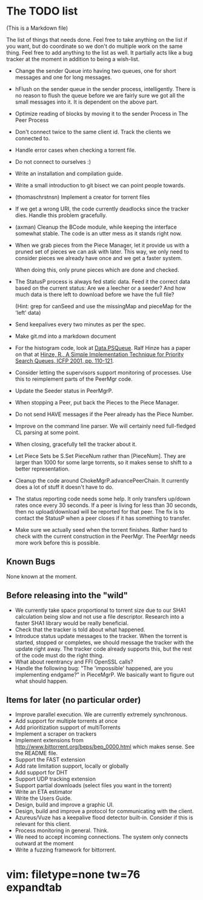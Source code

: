 The TODO list
=============

(This is a Markdown file)

The list of things that needs done. Feel free to take anything on the
list if you want, but do coordinate so we don't do multiple work on
the same thing. Feel free to add anything to the list as well. It
partially acts like a bug tracker at the moment in addition to being a
wish-list.

   - Change the sender Queue into having two queues, one for short
     messages and one for long messages.
   - hFlush on the sender queue in the sender process, intelligently.
     There is no reason to flush the queue before we are fairly sure
     we got all the small messages into it. It is dependent on the
     above part.
   - Optimize reading of blocks by moving it to the sender Process in
     The Peer Process
   - Don't connect twice to the same client id. Track the clients we
     connected to.
   - Handle error cases when checking a torrent file.
   - Do not connect to ourselves :)
   - Write an installation and compilation guide.
   - Write a small introduction to git bisect we can point people towards.
   - (thomaschrstnsn) Implement a creator for torrent files
   - If we get a wrong URI, the code currently deadlocks since the tracker
     dies. Handle this problem gracefully.
   - (axman) Cleanup the BCode module, while keeping the interface somewhat
     stable. The code is an utter mess as it stands right now.
   - When we grab pieces from the Piece Manager, let it provide us with a
     pruned set of pieces we can ask with later. This way, we only need to
     consider pieces we already have once and we get a faster system.

     When doing this, only prune pieces which are done and checked.

   - The StatusP process is always fed static data. Feed it the correct data
     based on the current status: Are we a leecher or a seeder? And how much
     data is there left to download before we have the full file?

     (Hint: grep for canSeed and use the missingMap and pieceMap for the 'left'
      data)
   - Send keepalives every two minutes as per the spec.
   - Make git.md into a markdown document
   - For the histogram code, look at
     [Data.PSQueue](http://hackage.haskell.org/packages/archive/PSQueue/1.1/doc/html/Data-PSQueue.html). Ralf
      Hinze has a paper on that at [Hinze, R., A Simple Implementation
     Technique for Priority Search Queues, ICFP 2001, pp. 110-121](http://citeseer.ist.psu.edu/hinze01simple.html).
   - Consider letting the supervisors support monitoring of processes. Use this to reimplement parts
     of the PeerMgr code.
   - Update the Seeder status in PeerMgrP.
   - When stopping a Peer, put back the Pieces to the Piece Manager.
   - Do not send HAVE messages if the Peer already has the Piece Number.
   - Improve on the command line parser. We will certainly need full-fledged
     CL parsing at some point.
   - When closing, gracefully tell the tracker about it.
   - Let Piece Sets be S.Set PieceNum rather than [PieceNum]. They are
     larger than 1000 for some large torrents, so it makes sense to shift to
     a better representation.
   - Cleanup the code around ChokeMgrP.advancePeerChain. It currently does a
     lot of stuff it doesn't have to do.
   - The status reporting code needs some help. It only transfers up/down
     rates once every 30 seconds. If a peer is living for less than 30
     seconds, then no upload/download will be reported for that peer. The
     fix is to contact the StatusP when a peer closes if it has something to
     transfer.
   - Make sure we actually seed when the torrent finishes.
     Rather hard to check with the current construction in the PeerMgr. The
     PeerMgr needs more work before this is possible.

Known Bugs
----------

None known at the moment.

Before releasing into the "wild"
--------------------------------

   - We currently take space proportional to torrent size due to our SHA1
     calculation being slow and not use a file descriptor. Research into a
     faster SHA1 library would be really beneficial.
   - Check that the tracker is told about what happened.
   - Introduce status update messages to the tracker. When the torrent is
     started, stopped or completes, we should message the tracker with the
     update right away. The tracker code already supports this, but the rest
     of the code must do the right thing.
   - What about reentrancy and FFI OpenSSL calls?
   - Handle the following bug:
            "The 'impossible' happened, are you implementing endgame?"
     in PieceMgrP. We basically want to figure out what should happen.

Items for later (no particular order)
-------------------------------------

   - Improve parallel execution. We are currently extremely synchronous.
   - Add support for multiple torrents at once
   - Add prioritization support of multiTorrents
   - Implement a scraper on trackers
   - Implement extensions from http://www.bittorrent.org/beps/bep_0000.html
     which makes sense. See the README file.
   - Support the FAST extension
   - Add rate limitation support, locally or globally
   - Add support for DHT
   - Support UDP tracking extension
   - Support partial downloads (select files you want in the torrent)
   - Write an ETA estimator
   - Write the Users Guide.
   - Design, build and improve a graphic UI.
   - Design, build and improve a protocol for communicating with the client.
   - Azureus/Vuze has a keepalive flood detector built-in. Consider if this
     is relevant for this client.
   - Process monitoring in general. Think.
   - We need to accept incoming connections. The system only connects
     outward at the moment
   - Write a fuzzing framework for bittorrent.

# vim: filetype=none tw=76 expandtab
